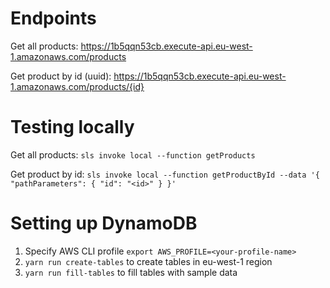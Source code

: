 # Endpoints

Get all products: https://1b5qqn53cb.execute-api.eu-west-1.amazonaws.com/products

Get product by id (uuid): https://1b5qqn53cb.execute-api.eu-west-1.amazonaws.com/products/{id}


# Testing locally

Get all products: `sls invoke local --function getProducts`

Get product by id: `sls invoke local --function getProductById --data '{ "pathParameters": { "id": "<id>" } }'`


# Setting up DynamoDB

1. Specify AWS CLI profile `export AWS_PROFILE=<your-profile-name>`
1. `yarn run create-tables` to create tables in eu-west-1 region
1. `yarn run fill-tables` to fill tables with sample data
